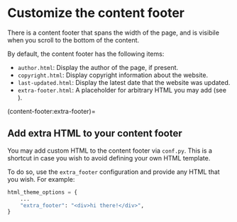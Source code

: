 # Customize the content footer

There is a content footer that spans the width of the page, and is visibile when you scroll to the bottom of the content.

By default, the content footer has the following items:

- `author.html`: Display the author of the page, if present.
- `copyright.html`: Display copyright information about the website.
- `last-updated.html`: Display the latest date that the website was updated.
- `extra-footer.html`: A placeholder for arbitrary HTML you may add (see [](content-footer:extra-footer)).

(content-footer:extra-footer)=
## Add extra HTML to your content footer

You may add custom HTML to the content footer via `conf.py`.
This is a shortcut in case you wish to avoid defining your own HTML template.

To do so, use the `extra_footer` configuration and provide any HTML that you wish.
For example:

```python
html_theme_options = {
    ...
    "extra_footer": "<div>hi there!</div>",
}
```
